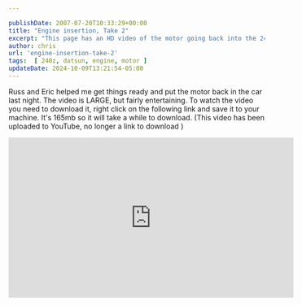 ```yaml
---

publishDate: 2007-07-20T10:33:29+00:00
title: "Engine insertion, Take 2"
excerpt: "This page has an HD video of the motor going back into the 240z"
author: chris
url: 'engine-insertion-take-2'
tags:  [ 240z, datsun, engine, motor ] 
updateDate: 2024-10-09T13:21:54-05:00
---
```


Russ and Eric helped me get things ready and put the motor back in the car last night. The video is LARGE, but fairly entertaining. To watch the video you need to download it, right click on the following link and save it to your machine. It's 165mb so it will take a while to download. (This video has been uploaded to YouTube, no longer a link to download )

<iframe width="560" height="315" src="https://www.youtube.com/embed/gk4KsPQu9z4?si=PBE35EWjPzD4g74_" title="YouTube video player" frameborder="0" allow="accelerometer; autoplay; clipboard-write; encrypted-media; gyroscope; picture-in-picture; web-share" referrerpolicy="strict-origin-when-cross-origin" allowfullscreen></iframe>
